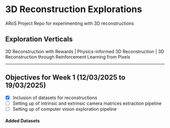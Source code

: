 # 3D Reconstruction Explorations
ARoS Project Repo for experimenting with 3D reconstructions

## Exploration Verticals
3D Reconstruction with Rewards | Physics-informed 3D Reconstruction | 3D Reconstruction through Reinforcement Learning from Pixels
___
## Objectives for Week 1 (12/03/2025 to 19/03/2025)
- [x] Inclusion of datasets for reconstructions
- [ ] Setting up of intrinsic and extrinsic camera matrices extraction pipeline
- [ ] Setting up of computer vision exploration pipeline

#### Added Datasets
